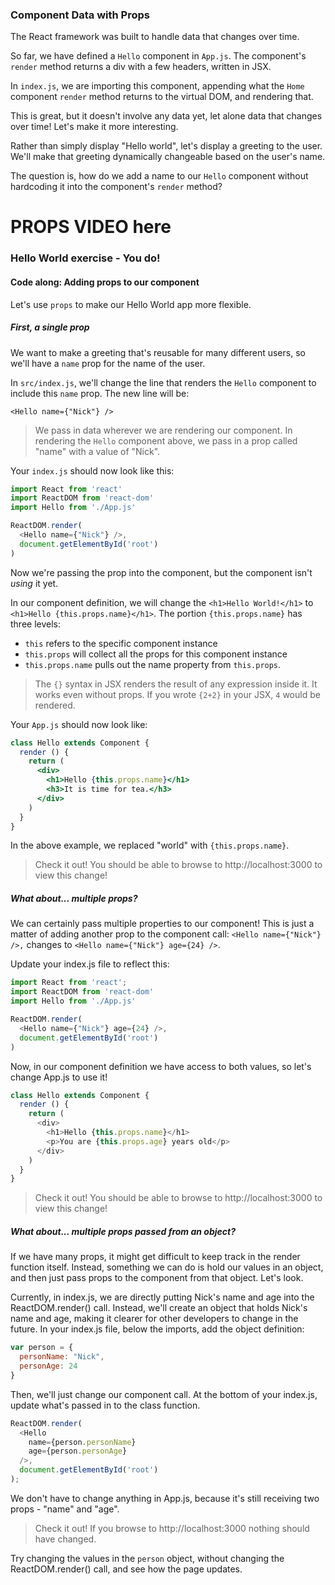 ### Component Data with Props

The React framework was built to handle data that changes over time.

So far, we have defined a `Hello` component in `App.js`. The component's `render` method returns a div with a few headers, written in JSX.

In `index.js`, we are importing this component, appending what the `Home` component `render` method returns to the virtual DOM, and rendering that.

This is great, but it doesn't involve any data yet, let alone data that changes over time!   Let's make it more interesting.

Rather than simply display "Hello world", let's display a greeting to the user. We'll make that greeting dynamically changeable based on the user's name.

The question is, how do we add a name to our `Hello` component without hardcoding it into the component's `render` method?

# PROPS VIDEO here


### Hello World exercise - You do!
#### Code along: Adding props to our component

Let's use `props` to make our Hello World app more flexible.

##### First, a single prop

We want to make a greeting that's reusable for many different users, so we'll have a `name` prop for the name of the user.

In `src/index.js`, we'll change the line that renders the `Hello` component to include this `name` prop. The new line will be:

`<Hello name={"Nick"} />`

> We pass in data wherever we are rendering our component. In rendering the `Hello` component above, we pass in a prop called "name" with a value of "Nick".

Your `index.js` should now look like this:
```js
import React from 'react'
import ReactDOM from 'react-dom'
import Hello from './App.js'

ReactDOM.render(
  <Hello name={"Nick"} />,
  document.getElementById('root')
)
```

Now we're passing the prop into the component, but the component isn't _using_ it yet.

In our component definition, we will change the `<h1>Hello World!</h1>` to `<h1>Hello {this.props.name}</h1>`. The portion `{this.props.name}` has three levels:

- `this` refers to the specific component instance
- `this.props` will collect all the props for this component instance
- `this.props.name` pulls out the name property from `this.props`.

> The `{}` syntax in JSX renders the result of any expression inside it. It works even without props. If you wrote `{2+2}` in your JSX, `4` would be rendered.

Your `App.js` should now look like:
```jsx
class Hello extends Component {
  render () {
    return (
      <div>
        <h1>Hello {this.props.name}</h1>
        <h3>It is time for tea.</h3>
      </div>
    )
  }
}
```

In the above example, we replaced "world" with `{this.props.name}`.

> Check it out! You should be able to browse to http://localhost:3000 to view this change!


##### What about... multiple props?

We can certainly pass multiple properties to our component! This is just a matter of adding another prop to the component call: `<Hello name={"Nick"} />,` changes to `<Hello name={"Nick"} age={24} />`.

Update your index.js file to reflect this:

```js
import React from 'react';
import ReactDOM from 'react-dom'
import Hello from './App.js'

ReactDOM.render(
  <Hello name={"Nick"} age={24} />,
  document.getElementById('root')
)
```

Now, in our component definition we have access to both values, so let's change App.js to use it!

```js
class Hello extends Component {
  render () {
    return (
      <div>
        <h1>Hello {this.props.name}</h1>
        <p>You are {this.props.age} years old</p>
      </div>
    )
  }
}
```


> Check it out! You should be able to browse to http://localhost:3000 to view this change!

##### What about... multiple props passed from an object?

If we have many props, it might get difficult to keep track in the render function itself. Instead, something we can do is hold our values in an object, and then just pass props to the component from that object. Let's look.

Currently, in index.js, we are directly putting Nick's name and age into the ReactDOM.render() call. Instead, we'll create an object that holds Nick's name and age, making it clearer for other developers to change in the future. In your index.js file, below the imports, add the object definition:

``` js
var person = {
  personName: "Nick",
  personAge: 24
}
```

Then, we'll just change our component call. At the bottom of your index.js, update what's passed in to the class function.

``` js
ReactDOM.render(
  <Hello
    name={person.personName}
    age={person.personAge}
  />,
  document.getElementById('root')
);
```

We don't have to change anything in App.js, because it's still receiving two props - "name" and "age".

> Check it out! If you browse to http://localhost:3000 nothing should have changed.

Try changing the values in the `person` object, without changing the ReactDOM.render() call, and see how the page updates.
